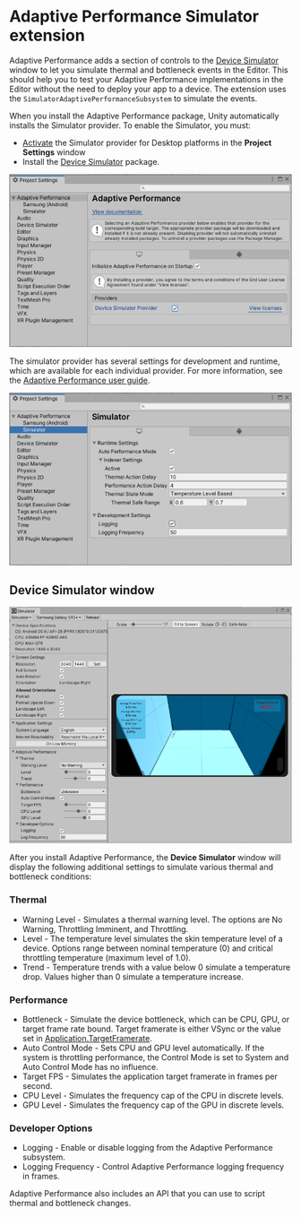 # Adaptive Performance Simulator extension

Adaptive Performance adds a section of controls to the [Device Simulator](https://docs.unity3d.com/Packages/com.unity.device-simulator@latest) window to let you simulate thermal and bottleneck events in the Editor. This should help you to test your Adaptive Performance implementations in the Editor without the need to deploy your app to a device. The extension uses the `SimulatorAdaptivePerformanceSubsystem` to simulate the events.

When you install the Adaptive Performance package, Unity automatically installs the Simulator provider. To enable the Simulator, you must:

* [Activate](installing-and-configuring.md#provider-installation) the Simulator provider for Desktop platforms in the **Project Settings** window
* Install the [Device Simulator](https://docs.unity3d.com/Packages/com.unity.device-simulator@2.2/manual/index.html) package.

![Adaptive Performance Device Simulator settings.](Images/simulator-provider-enable.png)

The simulator provider has several settings for development and runtime, which are available for each individual provider. For more information, see the [Adaptive Performance user guide](user-guide.md).

![Adaptive Performance Device Simulator Settings.](Images/simulator-provider-settings.png)

## Device Simulator window

![Adaptive Performance Device Simulator settings.](Images/simulator-extension-settings.png)

After you install Adaptive Performance, the **Device Simulator** window will display the following additional settings to simulate various thermal and bottleneck conditions:

### Thermal
* Warning Level - Simulates a thermal warning level. The options are No Warning, Throttling Imminent, and Throttling.
* Level - The temperature level simulates the skin temperature level of a device. Options range between nominal temperature (0) and critical throttling temperature (maximum level of 1.0).
* Trend - Temperature trends with a value below 0 simulate a temperature drop. Values higher than 0 simulate a temperature increase.

### Performance
* Bottleneck - Simulate the device bottleneck, which can be CPU, GPU, or target frame rate bound. Target framerate is either VSync or the value set in [Application.TargetFramerate](https://docs.unity3d.com/ScriptReference/Application-targetFrameRate.html).
* Auto Control Mode - Sets CPU and GPU level automatically. If the system is throttling performance, the Control Mode is set to System and Auto Control Mode has no influence.
* Target FPS - Simulates the application target framerate in frames per second.
* CPU Level - Simulates the frequency cap of the CPU in discrete levels.
* GPU Level - Simulates the frequency cap of the GPU in discrete levels.

### Developer Options
* Logging - Enable or disable logging from the Adaptive Performance subsystem.
* Logging Frequency - Control Adaptive Performance logging frequency in frames.

Adaptive Performance also includes an API that you can use to script thermal and bottleneck changes.
